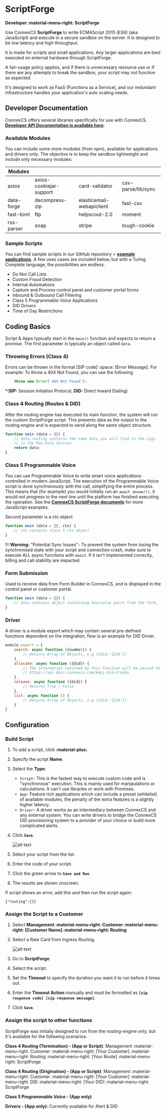 # ScriptForge 
**Developer :material-menu-right: ScriptForge**

Use ConnexCS **ScriptForge** to write ECMAScript 2015 (ES6) (aka JavaScript) and execute in a secure sandbox on the server. It is designed to be low latency and high throughput.

It is made for scripts and small applications. Any larger applications are best executed on external hardware through ScriptForge.

A fair-usage policy applies, and if there is unnecessary resource use or if there are any attempts to break the sandbox, your script may not function as expected.

It's designed to work as FaaS (Functions as a Service), and our redundant infrastructure handles your application's auto scaling needs.

## Developer Documentation
ConnexCS offers several libraries specifically for use with ConnexCS. [**Developer API Documentation is available here**](https://scriptforge-docs.connexcs.com). 

### Available Modules
You can include some more modules (from npm), available for applications and drivers only. The objective is to keep the sandbox lightweight and include only necessary modules:

|Modules||||
|---|---|---|---|
|axios|axios-cookiejar-support|card-validator|csv-parse/lib/sync|
|data-forge|decompress-zip|elasticemail-webapiclient|fast-csv|
|fast-toml|ftp|helpscout-2.0|moment|
|rss-parser|soap|stripe|tough-cookie|

### Sample Scripts
You can find sample scripts in our GitHub repository > [**example applications**](https://github.com/connexcs/scriptforge-examples/). A few uses cases are included below, but with a Turing Complete language, the possibilities are endless.

* Do Not Call Lists
* Custom Fraud Detection
* Internal Automations
* Capture and Process control panel and customer portal forms
* Inbound & Outbound Call Filtering
* Class 5 Programmable Voice Applications
* DID Drivers
* Time of Day Restrictions

## Coding Basics
Script & Apps typically start in the `main()` function and expects to return a promise. The first parameter is typically an object called `data`.

### Throwing Errors (Class 4)

Errors can be thrown in the format [SIP code] :space: [Error Message]. For example: To throw a 404 Not Found, you can use the following
``` js
	throw new Error('404 Not Found');
```
*(**SIP:** Session Initiation Protocol, **DID:** Direct Inward Dialing)

### Class 4 Routing (Routes & DID)
After the routing engine has executed its main function, the system will run the custom ScriptForge script. This presents data as the output to the routing engine and is expected to send along the same object structure. 

``` js
function main (data = {}) {
	// data.routing contains the same data you will find in the Logs
	// in the Raw Data Section
	return data;
}
```

### Class 5 Programmable Voice
You can use Programmable Voice to write smart voice applications controlled in modern JavaScript. The execution of the Programmable Voice script is done synchronously with the call, simplifying the entire process. This means that (for example) you would initially run an `await answer()`, it would not progress to the next line until the platform has finished executing the operation. See the [**ConnexCS ScriptForge documents**](https://scriptforge-docs.connexcs.com/ctx.html) for more JavaScript examples.

Second parameter is a ctx object
``` js
function main (data = {}, ctx) {
	// ctx contains class 5 ctx object 
}
```

!!! **Warning:** "Potential Sync Issues"-
   To prevent the system from losing the synchronised state with your script and connection crash, make sure to execute ALL async functions with `await`. If it isn't implemented correctly, billing and call stability are impacted.

### Form Submission
Used to receive data from Form Builder in ConnexCS, and is displayed in the control panel or customer portal.

``` js
function main (data = {}) {
	// data contains object containing key/value pairs from the form. 
}
```

### Driver
A driver is a module export which may contain several pre-defined functions dependent on the integration, flow is an example for DID Driver.

``` js
module.export = {
	search: async function ({number}) {
		// Returns Array of Objects, e.g [{did:'1234'}]
	},
	allocate: async function ({did}) {
		// The information returned by this function will be passed to 
		// https://api-docs.connexcs.com/#api-Did-Create
	},
	release: async function ({did}) {
		// Returns True / False
	},
	list: async function () {
		// Returns Array of Objects, e.g [{did:'1234'}]
	}
}
```

## Configuration

### Build Script
1. To add a script, click **:material-plus:**.
2. Specify the script **Name**.
3. Select the **Type**:

    + `Script`- This is the fastest way to execute custom code and is "synchronous" execution. This is mainly used for manipulations or calculations. It can't use libraries or work with Promises.
    + `App`- Feature rich applications which can include a preset (whitelist) of available modules, the penalty of the extra features is a slightly higher latency. 
    + `Driver`- A driver works as an intermediary between ConnexCS and any external system. You can write drivers to bridge the ConnexCS DID provisioning system to a provider of your choice or build more complicated alerts.

3. Click **`Save`**.

    ![alt text][s2]   
    
4. Select your script from the list.
5. Enter the code of your script.
6. Click the green arrow to **`Save and Run`**. 
7. The results are shown onscreen.

If script shows an error, add this and then run the script again:
```
{"routing":{}}
```

### Assign the Script to a Customer

1. Select **Management :material-menu-right: Customer :material-menu-right: [Customer Name] :material-menu-right: Routing**
2. Select a Rate Card from Ingress Routing.

    ![alt text][s8]  
 
3. Go to **ScriptForge**
4. Select the script.
5. Set the **Timeout** to specify the duration you want it to run before it times out.
6. Enter the **Timeout Action** manually and must be formatted as **`[sip response code] [sip response message]`**. 
7. Click **`Save`**.

### Assign the script to other functions
ScriptForge was initially designed to run from the routing-engine only, but it's available for the following scenarios:

**Class 4 Routing (Termination) - (App or Script)**: 
Management :material-menu-right: Customer :material-menu-right: [Your Customer] :material-menu-right: Routing :material-menu-right: [Your Route] :material-menu-right: ScriptForge

**Class 4 Routing (Origination) - (App or Script)**: 
Management :material-menu-right: Customer :material-menu-right: [Your Customer] :material-menu-right: DID :material-menu-right: [Your DID] :material-menu-right: ScriptForge

**Class 5 Programmable Voice - (App only)**

**Drivers - (App only)**: 
Currently available for Alert & DID
 
[s2]: /developers/img/176.png "s2"
[s8]: /developers/img/183.png "s8"
